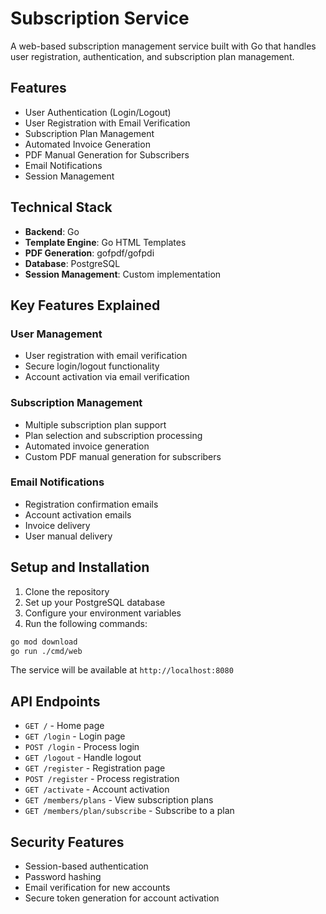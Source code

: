 # Subscription Service

A web-based subscription management service built with Go that handles user registration, authentication, and subscription plan management.

## Features

- User Authentication (Login/Logout)
- User Registration with Email Verification
- Subscription Plan Management
- Automated Invoice Generation
- PDF Manual Generation for Subscribers
- Email Notifications
- Session Management

## Technical Stack

- **Backend**: Go
- **Template Engine**: Go HTML Templates
- **PDF Generation**: gofpdf/gofpdi
- **Database**: PostgreSQL
- **Session Management**: Custom implementation

## Key Features Explained

### User Management

- User registration with email verification
- Secure login/logout functionality
- Account activation via email verification

### Subscription Management

- Multiple subscription plan support
- Plan selection and subscription processing
- Automated invoice generation
- Custom PDF manual generation for subscribers

### Email Notifications

- Registration confirmation emails
- Account activation emails
- Invoice delivery
- User manual delivery

## Setup and Installation

1. Clone the repository
2. Set up your PostgreSQL database
3. Configure your environment variables
4. Run the following commands:

```bash
go mod download
go run ./cmd/web
```

The service will be available at `http://localhost:8080`

## API Endpoints

- `GET /` - Home page
- `GET /login` - Login page
- `POST /login` - Process login
- `GET /logout` - Handle logout
- `GET /register` - Registration page
- `POST /register` - Process registration
- `GET /activate` - Account activation
- `GET /members/plans` - View subscription plans
- `GET /members/plan/subscribe` - Subscribe to a plan

## Security Features

- Session-based authentication
- Password hashing
- Email verification for new accounts
- Secure token generation for account activation
